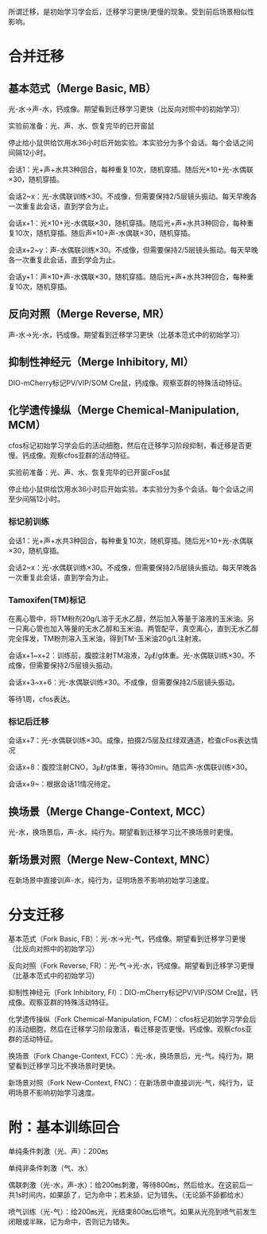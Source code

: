 所谓迁移，是初始学习学会后，迁移学习更快/更慢的现象。受到前后场景相似性影响。
# 合并迁移
## 基本范式（Merge Basic, MB）
光-水→声-水，钙成像。期望看到迁移学习更快（比反向对照中的初始学习）

实验前准备：光、声、水、恢复完毕的已开窗鼠

停止给小鼠供给饮用水36小时后开始实验。本实验分为多个会话。每个会话之间间隔12小时。

会话1：光+声+水共3种回合，每种重复10次，随机穿插。随后光×10+光-水偶联×30，随机穿插。

会话2~x：光-水偶联训练×30。不成像，但需要保持2/5层镜头振动。每天早晚各一次重复此会话，直到学会为止。

会话x+1：光×10+光-水偶联×30，随机穿插。随后光+声+水共3种回合，每种重复10次，随机穿插。随后声×10+声-水偶联×30，随机穿插。

会话x+2~y：声-水偶联训练×30。不成像，但需要保持2/5层镜头振动。每天早晚各一次重复此会话，直到学会为止。

会话y+1：声×10+声-水偶联×30，随机穿插。随后光+声+水共3种回合，每种重复10次，随机穿插。

## 反向对照（Merge Reverse, MR）
声-水→光-水，钙成像。期望看到迁移学习更快（比基本范式中的初始学习）

## 抑制性神经元（Merge Inhibitory, MI）
DIO-mCherry标记PV/VIP/SOM Cre鼠，钙成像。观察亚群的特殊活动特征。

## 化学遗传操纵（Merge Chemical-Manipulation, MCM）
cfos标记初始学习学会后的活动细胞，然后在迁移学习阶段抑制，看迁移是否更慢。钙成像。观察cfos亚群的活动特征。

实验前准备：光、声、水、恢复完毕的已开窗cFos鼠

停止给小鼠供给饮用水36小时后开始实验。本实验分为多个会话。每个会话之间至少间隔12小时。
### 标记前训练
会话1：光+声+水共3种回合，每种重复10次，随机穿插。随后光×10+光-水偶联×30，随机穿插。

会话2~x：光-水偶联训练×30。不成像，但需要保持2/5层镜头振动。每天早晚各一次重复此会话，直到学会为止。
### Tamoxifen(TM)标记
在离心管中，将TM粉剂20g/L溶于无水乙醇，然后加入等量于溶液的玉米油。另一只离心管也加入等量的无水乙醇和玉米油。两管配平，真空离心，直到无水乙醇完全挥发，TM粉剂溶入玉米油，得到TM-玉米油20g/L注射液。

会话x+1~x+2：训练前，腹腔注射TM溶液，2㎕/g体重。光-水偶联训练×30。不成像，但需要保持2/5层镜头振动。

会话x+3~x+6：光-水偶联训练×30。不成像，但需要保持2/5层镜头振动。

等待1周，cfos表达。
### 标记后迁移
会话x+7：光-水偶联训练×30。成像，拍摄2/5层及红绿双通道，检查cFos表达情况

会话x+8：腹腔注射CNO，3㎕/g体重，等待30min。随后声-水偶联训练×30。

会话x+9~：根据会话11情况待定。
## 换场景（Merge Change-Context, MCC）
光-水，换场景后，声-水。纯行为。期望看到迁移学习比不换场景时更慢。

## 新场景对照（Merge New-Context, MNC）
在新场景中直接训声-水，纯行为，证明场景不影响初始学习速度。
# 分支迁移
基本范式（Fork Basic, FB）：光-水→光-气，钙成像。期望看到迁移学习更慢（比反向对照中的初始学习）

反向对照（Fork Reverse, FR）：光-气→光-水，钙成像。期望看到迁移学习更慢（比基本范式中的初始学习）

抑制性神经元（Fork Inhibitory, FI）：DIO-mCherry标记PV/VIP/SOM Cre鼠，钙成像。观察亚群的特殊活动特征。

化学遗传操纵（Fork Chemical-Manipulation, FCM）：cfos标记初始学习学会后的活动细胞，然后在迁移学习阶段激活，看迁移是否更慢。钙成像。观察cfos亚群的活动特征。

换场景（Fork Change-Context, FCC）：光-水，换场景后，光-气。纯行为。期望看到迁移学习比不换场景时更快。

新场景对照（Fork New-Context, FNC）：在新场景中直接训光-气，纯行为，证明场景不影响初始学习速度。
# 附：基本训练回合
单纯条件刺激（光、声）：200㎳

单纯非条件刺激（气、水）

偶联刺激（光-水，声-水）：给200㎳刺激，等待800㎳，然后给水。在这前后一共1s时间内，如果舔了，记为命中；若未舔，记为错失。（无论舔不舔都给水）

喷气训练（光-气）：给200㎳光，光结束800㎳后喷气。如果从光亮到喷气前发生闭眼或半眯，记为命中，否则记为错失。
